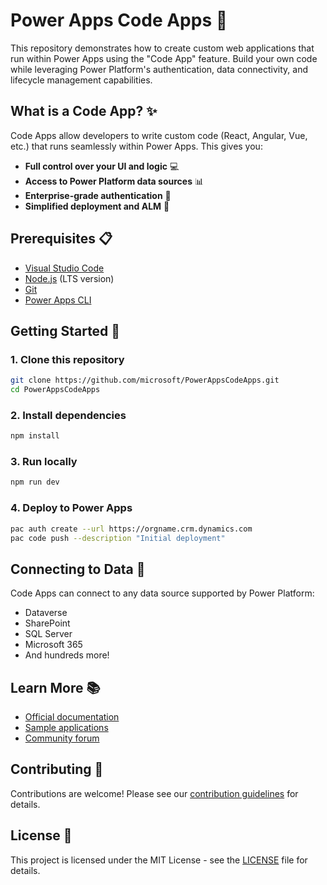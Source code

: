 # Power Apps Code Apps 🚀

This repository demonstrates how to create custom web applications that run within Power Apps using the "Code App" feature. Build your own code while leveraging Power Platform's authentication, data connectivity, and lifecycle management capabilities.

## What is a Code App? ✨

Code Apps allow developers to write custom code (React, Angular, Vue, etc.) that runs seamlessly within Power Apps. This gives you:

- **Full control over your UI and logic** 💻
- **Access to Power Platform data sources** 📊
- **Enterprise-grade authentication** 🔐
- **Simplified deployment and ALM** 🔄

## Prerequisites 📋

- [Visual Studio Code](https://code.visualstudio.com/)
- [Node.js](https://nodejs.org/) (LTS version)
- [Git](https://git-scm.com/)
- [Power Apps CLI](https://learn.microsoft.com/en-us/power-platform/developer/cli/introduction)

## Getting Started 🚀

### 1. Clone this repository

```bash
git clone https://github.com/microsoft/PowerAppsCodeApps.git
cd PowerAppsCodeApps
```

### 2. Install dependencies

```bash
npm install
```

### 3. Run locally

```bash
npm run dev
```

### 4. Deploy to Power Apps

```bash
pac auth create --url https://orgname.crm.dynamics.com
pac code push --description "Initial deployment"
```

## Connecting to Data 🔌

Code Apps can connect to any data source supported by Power Platform:

- Dataverse
- SharePoint
- SQL Server
- Microsoft 365
- And hundreds more!

## Learn More 📚

- [Official documentation](https://learn.microsoft.com/power-apps/developer/code-app-overview)
- [Sample applications](https://github.com/microsoft/PowerAppsCodeApps/samples)
- [Community forum](https://powerusers.microsoft.com/t5/Developer-Forum/bd-p/PowerAppsDeveloperForum)

## Contributing 🤝

Contributions are welcome! Please see our [contribution guidelines](CONTRIBUTING.md) for details.

## License 📄

This project is licensed under the MIT License - see the [LICENSE](LICENSE) file for details.
